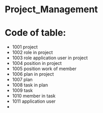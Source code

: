 # Project_Management

# Code of table:
- 1001 project
- 1002 role in project 
- 1003 role application user in project
- 1004 position in project
- 1005 position work of member
- 1006 plan in project
- 1007 plan
- 1008 task in plan
- 1009 task
- 1010 member in task
- 1011 application user
- 


